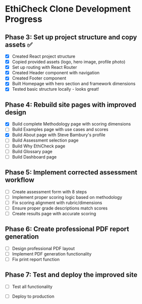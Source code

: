 # EthiCheck Clone Development Progress

## Phase 3: Set up project structure and copy assets ✅
- [x] Created React project structure
- [x] Copied provided assets (logo, hero image, profile photo)
- [x] Set up routing with React Router
- [x] Created Header component with navigation
- [x] Created Footer component
- [x] Built Homepage with hero section and framework dimensions
- [x] Tested basic structure locally - looks great!

## Phase 4: Rebuild site pages with improved design
- [x] Build complete Methodology page with scoring dimensions
- [ ] Build Examples page with use cases and scores
- [x] Build About page with Steve Bambury's profile
- [ ] Build Assessment selection page
- [ ] Build Why EthiCheck page
- [ ] Build Glossary page
- [ ] Build Dashboard page

## Phase 5: Implement corrected assessment workflow
- [ ] Create assessment form with 8 steps
- [ ] Implement proper scoring logic based on methodology
- [ ] Fix scoring alignment with rubric/dimensions
- [ ] Ensure proper grade descriptions match scores
- [ ] Create results page with accurate scoring

## Phase 6: Create professional PDF report generation
- [ ] Design professional PDF layout
- [ ] Implement PDF generation functionality
- [ ] Fix print report function

## Phase 7: Test and deploy the improved site
- [ ] Test all functionality
- [ ] Deploy to production

